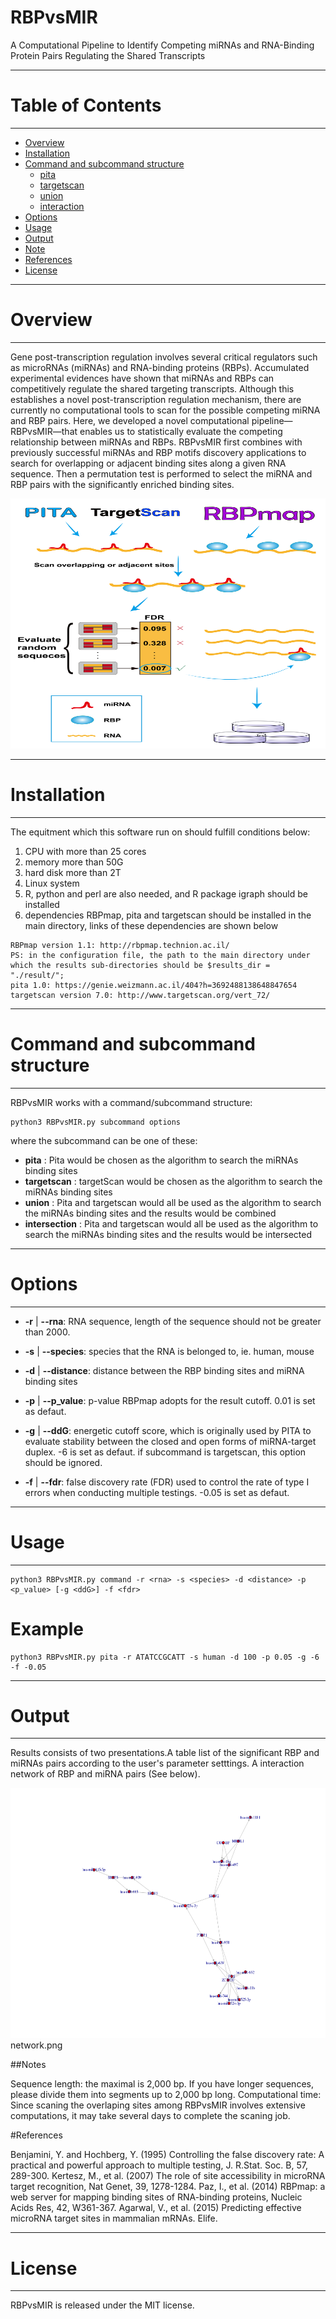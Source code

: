 

# RBPvsMIR
A Computational Pipeline to Identify Competing miRNAs and RNA-Binding Protein Pairs Regulating the Shared Transcripts

----------------------------
# Table of Contents
----------------------------

   * [Overview](#overview)
   * [Installation](#installation)
   * [Command and subcommand structure](#command-and-subcommand-structure)
      * [pita](#pita)
      * [targetscan](#targetscan)
      * [union](#union)
      * [interaction](#interaction)
   * [Options](#Options)
   * [Usage](#Usage)
   * [Output](#Output)
   * [Note](#Note)
   * [References](#References)
   * [License](#license)


----------------------------
# Overview
----------------------------
Gene post-transcription regulation involves several critical regulators such as microRNAs (miRNAs) and RNA-binding proteins (RBPs). Accumulated experimental evidences have shown that miRNAs and RBPs can competitively regulate the shared targeting transcripts. Although this establishes a novel post-transcription regulation mechanism, there are currently no computational tools to scan for the possible competing miRNA and RBP pairs. Here, we developed a novel computational pipeline—RBPvsMIR—that enables us to statistically evaluate the competing relationship between miRNAs and RBPs. RBPvsMIR first combines with previously successful miRNAs and RBP motifs discovery applications to search for overlapping or adjacent binding sites along a given RNA sequence. Then a permutation test is performed to select the miRNA and RBP pairs with the significantly enriched binding sites. 

<img src="workflow1.png" width = "750" height = "400"  />

----------------------------
# Installation
----------------------------

The equitment which this software run on should fulfill conditions below:
1. CPU with more than 25 cores
2. memory more than 50G
3. hard disk more than 2T
4. Linux system
5. R, python and perl are also needed, and R package igraph should be installed
6. dependencies RBPmap, pita and targetscan should be installed in the main directory, links of these dependencies are shown below

```
RBPmap version 1.1: http://rbpmap.technion.ac.il/
PS: in the configuration file, the path to the main directory under which the results sub-directories should be $results_dir = "./result/";
pita 1.0: https://genie.weizmann.ac.il/404?h=3692488138648847654
targetscan version 7.0: http://www.targetscan.org/vert_72/
```

----------------------------
# Command and subcommand structure
----------------------------

RBPvsMIR works with a command/subcommand structure:

```
python3 RBPvsMIR.py subcommand options

```

where the subcommand can be one of these:

- **pita**    :  Pita would be chosen as the algorithm to search the miRNAs binding sites
- **targetscan**    :  targetScan would be chosen as the algorithm to search the miRNAs binding sites
- **union**    :  Pita and targetscan would all be used as the algorithm to search the miRNAs binding sites and the results would be combined
- **intersection**    :  Pita and targetscan would all be used as the algorithm to search the miRNAs binding sites and the results would be intersected


----------------------------
# Options
----------------------------

- **-r**  | **--rna**: RNA sequence, length of the sequence should not be greater than 2000.

- **-s**  | **--species**: species that the RNA is belonged to, ie. human, mouse

- **-d**  | **--distance**: distance between the RBP binding sites and miRNA binding sites

- **-p**  | **--p_value**: p-value RBPmap adopts for the result cutoff. 0.01 is set as defaut.

- **-g**  | **--ddG**: energetic cutoff score, which is originally used by PITA to evaluate stability between the closed and open forms of miRNA-target duplex. -6 is set as defaut. if subcommand is targetscan, this option should be ignored.

- **-f**  | **--fdr**: false discovery rate (FDR) used to control the rate of type I errors when conducting multiple testings. -0.05 is set as defaut.


----------------------------
# Usage
----------------------------

```
python3 RBPvsMIR.py command -r <rna> -s <species> -d <distance> -p <p_value> [-g <ddG>] -f <fdr>
```

# Example
```
python3 RBPvsMIR.py pita -r ATATCCGCATT -s human -d 100 -p 0.05 -g -6 -f -0.05
```

----------------------------
# Output
----------------------------

Results consists of two presentations.A table list of the significant RBP and miRNAs pairs according to the user's parameter setttings. A interaction network of RBP and miRNA pairs (See below).

<img src="network.png" width = "750" height = "400"  />
network.png

##Notes

Sequence length: the maximal is 2,000 bp. If you have longer sequences, please divide them into segments up to 2,000 bp long.
Computational time: Since scaning the overlaping sites among RBPvsMIR involves extensive computations, it may take several days to complete the scaning job.

#References

Benjamini, Y. and Hochberg, Y. (1995) Controlling the false discovery rate: A practical and powerful approach to multiple testing, J. R.Stat. Soc. B, 57, 289-300. 
Kertesz, M., et al. (2007) The role of site accessibility in microRNA target recognition, Nat Genet, 39, 1278-1284. 
Paz, I., et al. (2014) RBPmap: a web server for mapping binding sites of RNA-binding proteins, Nucleic Acids Res, 42, W361-367. 
Agarwal, V., et al. (2015) Predicting effective microRNA target sites in mammalian mRNAs. Elife.


----------------------------
# License
----------------------------

RBPvsMIR is released under the MIT license.

